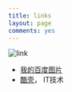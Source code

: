 ```yaml
---
title: links
layout: page
comments: yes
---
```

![link](http://m1.img.srcdd.com/farm5/d/2014/0712/20/3779CC27E7DD9D8F0F39B3FBC35C0AC6_B1280_1280_660_180.jpeg)


* [我的百度图片][]
* [酷壳][]， IT技术

[我的百度图片]: http://image.baidu.com/albumlist/3442368979 "我的百度图片"
[酷壳]: http://coolshell.cn/ "酷壳"

